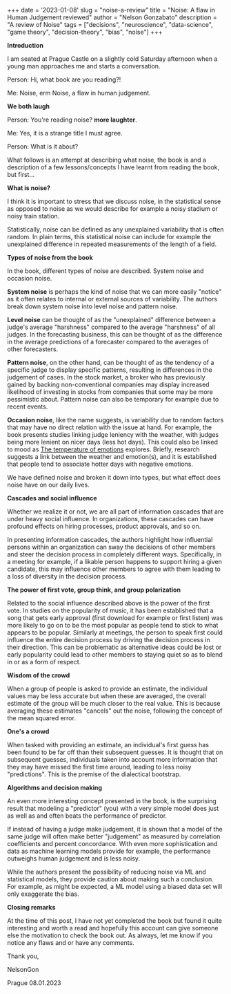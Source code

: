 +++
date = '2023-01-08'
slug = "noise-a-review"
title = "Noise: A flaw in Human Judgement reviewed"
author = "Nelson Gonzabato"
description = "A review of Noise"
tags = ["decisions", "neuroscience", "data-science", "game theory", 
"decision-theory", "bias", "noise"]
+++

**Introduction**

I am seated at Prague Castle on a slightly cold Saturday afternoon when a young
man approaches me and starts a conversation.

Person: Hi, what book are you reading?!

Me: Noise, erm Noise, a flaw in human judgement.

**We both laugh**

Person: You're reading noise? **more laughter**.

Me: Yes, it is a strange title I must agree.

Person: What is it about?

What follows is an attempt at describing what noise, the book is and a description
of a few lessons/concepts I have learnt from reading the book, but first...

**What is noise?**

I think it is important to stress that we discuss noise, in the statistical sense
as opposed to noise as we would describe for example a noisy stadium or noisy
train station. 

Statistically, noise can be defined as any unexplained variability that is often random. In plain terms, this statistical noise can include for example the
unexplained difference in repeated measurements of the length of a field. 

**Types of noise from the book**

In the book, different types of noise are described. System noise and occasion noise.

**System noise** is perhaps the kind of noise that we can more easily "notice" as it
often relates to internal or external sources of variability. The authors break
down system noise into level noise and pattern noise. 

**Level noise** can be thought of as the "unexplained" difference between a judge's
average "harshness" compared to the average "harshness" of all judges. In the
forecasting business, this can be thought of as the difference in the average 
predictions of a forecaster compared to the averages of other forecasters.

**Pattern noise**, on the other hand, can be thought of as the tendency of a specific 
judge to display specific patterns, resulting in differences in the judgement of
cases. In the stock market, a broker who has previously gained by backing non-conventional companies may display increased likelihood of investing in stocks
from companies that some may be more pessimistic about. Pattern noise can also
be temporary for example due to recent events. 

**Occasion noise**, like the name suggests, is variability due to random factors
that may have no direct relation with the issue at hand. For example, the book
presents studies linking judge leniency with the weather, with judges being more
lenient on nicer days (less hot days). This could also be linked to mood as [The temperature of emotions](https://www.ncbi.nlm.nih.gov/pmc/articles/PMC8174739) explores. Briefly, research suggests a link between the weather and emotion(s), and it is established that people tend to associate hotter days with negative emotions.

We have defined noise and broken it down into types, but what effect does noise have on our daily lives.

**Cascades and social influence**

Whether we realize it or not, we are all part of information cascades that are under heavy social influence. In organizations, these cascades can have profound effects on hiring processes, product approvals, and so on. 

In presenting information cascades, the authors highlight how influential persons within an organization can sway the decisions of other members and steer the decision process in completely different ways. Specifically, in a meeting for example, if a likable person happens to support hiring a given candidate, this may influence other members to agree with them leading to a loss of diversity in the decision process.

**The power of first vote, group think, and group polarization**

Related to the social influence described above is the power of the first vote. In studies on the popularity of music, it has been established that a song that gets early approval (first download for example or first listen) was more likely to go on to be the most popular as people tend to stick to what appears to be popular. Similarly at meetings, the person to speak first could influence the entire decision process by driving the decision process in their direction. This can be problematic as alternative ideas could be lost or early popularity could lead to other members to staying quiet so as to blend in or as a form of respect. 

**Wisdom of the crowd**

When a group of people is asked to provide an estimate, the individual values may be less accurate but when these are averaged, the overall estimate of the group will be much closer to the real value. This is because averaging these estimates "cancels" out the noise, following the concept of the mean squared error.

**One's a crowd**

When tasked with providing an estimate, an individual's first guess has been found to be far off than their subsequent guesses. It is thought that on subsequent guesses, individuals taken into account more information that they may have missed the first time around, leading to less noisy "predictions". This is the premise of the dialectical bootstrap. 

**Algorithms and decision making**

An even more interesting concept presented in the book, is the surprising result that modeling a "predictor" (you) with a very simple model does just as well as and often beats the performance of predictor.

If instead of having a judge make judgement, it is shown that a model of the same judge will often make better "judgement" as measured by correlation coefficients and percent concordance. With even more sophistication and data as machine learning models provide for example, the performance outweighs human judgement and is less noisy.

While the authors present the possibility of reducing noise via ML and statistical models, they provide caution about making such a conclusion. For example, as might be expected, a ML model using a biased data set will only exaggerate the bias. 


**Closing remarks**

At the time of this post, I have not yet completed the book but found it quite interesting and worth a read and hopefully this account can give someone else the motivation to check the book out. As always, let me know if you notice any flaws and or have any comments.

Thank you,

NelsonGon

Prague 08.01.2023




